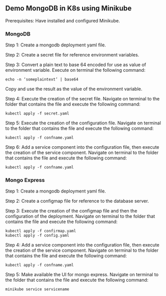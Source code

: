 ## Demo MongoDB in K8s using Minikube
 Prerequisites: Have installed and configured Minikube.

 ### MongoDB

 Step 1: Create a mongodb deployment yaml file.

 Step 2: Create a secret file for reference environment variables.

 Step 3: Convert a plain text to base 64 encoded for use as value of environment variable.
Execute on terminal the following command:

    echo -n ‘someplaintext’ | base64

Copy and use the result as the value of the environment variable.

Step 4: Execute the creation of the secret file.
Navigate on terminal to the folder that contains the file and execute the following command:

    kubectl apply -f secret.yaml

Step 5: Execute the creation of the configuration file.
Navigate on terminal to the folder that contains the file and execute the following command:

    kubectl apply -f confname.yaml

Step 6: Add a service component into the configuration file, then execute the creation of the service component.
Navigate on terminal to the folder that contains the file and execute the following command:

    kubectl apply -f confname.yaml

### Mongo Express

Step 1: Create a mongodb deployment yaml file.

Step 2: Create a configmap file for reference to the database server.

Step 3: Execute the creation of the configmap file and then the configuration of the deployment.
Navigate on terminal to the folder that contains the file and execute the following command:

    kubectl apply -f confirmap.yaml
    kubectl apply -f config.yaml

Step 4: Add a service component into the configuration file, then execute the creation of the service component.
Navigate on terminal to the folder that contains the file and execute the following command:

    kubectl apply -f confname.yaml

Step 5: Make available the UI for mongo express.
Navigate on terminal to the folder that contains the file and execute the following command:

    minikube service servicename        


